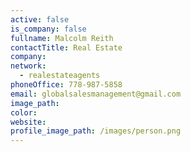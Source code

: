 ```yaml
---
active: false
is_company: false
fullname: Malcolm Reith
contactTitle: Real Estate
company:
network:
  - realestateagents
phoneOffice: 778-987-5858
email: globalsalesmanagement@gmail.com
image_path:
color:
website:
profile_image_path: /images/person.png
---
```

